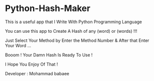 # Python-Hash-Maker

This is a useful app that I Write With Python Programming Language

You can use this app to Create A Hash of any (word) or (words) !!!

Just Select Your Method by Enter the Method Number & After that Enter Your Word ...

Booom ! Your Damn Hash Is Ready To Use !

I Hope You Enjoy Of That !

Developer : Mohammad babaee
